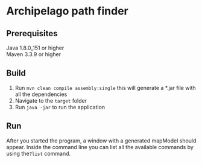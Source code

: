 # Archipelago path finder
## Prerequisites
Java 1.8.0_151 or higher <br/>
Maven 3.3.9 or higher
## Build
1. Run  `mvn clean compile assembly:single` this will generate a *.jar file with all the dependencies
2. Navigate to the `target` folder
3. Run `java -jar` to run the application
## Run
After you started the program, a window with a generated mapModel should appear. Inside the command line you can list all the
available commands by using the`?list` command.
